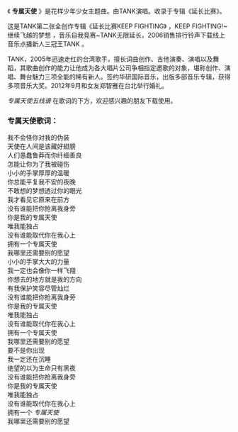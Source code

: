 

《 **专属天使** 》是花样少年少女主题曲。由TANK演唱。收录于专辑《延长比赛》。

这是TANK第二张全创作专辑《延长比赛KEEP FIGHTING》 ，KEEP FIGHTING!~继续飞越的梦想
，音乐自我竞赛~TANK无限延长，2006销售排行铃声下载线上音乐点播新人三冠王TANK 。

TANK，2005年迅速走红的台湾歌手，擅长词曲创作、吉他演奏、演唱以及舞蹈，其歌曲创作的能力让他成为各大唱片公司争相指定邀歌的对象，堪称创作、演唱、舞台魅力三项全能的稀有新人。签约华研国际音乐，出版多部音乐专辑，获得多项音乐大奖。2012年9月和女友郑智雅在台北举行婚礼。

_专属天使五线谱_ 在歌词的下方，欢迎感兴趣的朋友下载使用。

### 专属天使歌词：

我不会怪你对我的伪装  
天使在人间是该藏好翅膀  
人们愚蠢鲁莽而你纤细善良  
怎能让你为了我被碰伤  
小小的手掌厚厚的温暖  
你总能平复我不安的夜晚  
不敢想的梦想透过你的眼光  
我才看见它原来在前方  
没有谁能把你抢离我身旁  
你是我的专属天使  
唯我能独占  
没有谁能取代你在我心上  
拥有一个专属天使  
我哪里还需要别的愿望  
小小的手掌大大的力量  
我一定也会像你一样飞翔  
你想去的地方就是我的方向  
有我保护笑容尽管灿烂  
没有谁能把你抢离我身旁  
你是我的专属天使  
唯我能独占  
没有谁能取代你在我心上  
拥有一个专属天使  
我哪里还需要别的愿望  
要不是你出现  
我一定还在沉睡  
绝望的以为生命只有黑夜  
没有谁能把你抢离我身旁  
你是我的专属天使  
唯我能独占  
没有谁能取代你在我心上  
拥有一个 _专属天使_  
我哪里还需要别的愿望

